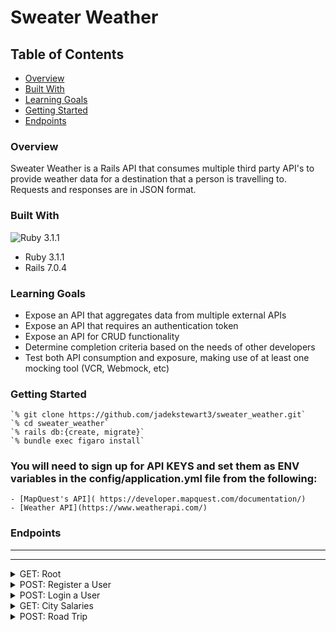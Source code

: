 # Sweater Weather

## Table of Contents
  - [Overview](#overview)
  - [Built With](#built-with)
  - [Learning Goals](#learning-goals)
  - [Getting Started](#getting-started)
  - [Endpoints](#endpoints)

  ### Overview
  Sweater Weather is a Rails API that consumes multiple third party API's to provide weather data for a destination that a person is travelling to. Requests and responses are in JSON format.

  ### Built With
  ![Ruby 3.1.1](https://img.shields.io/badge/Ruby_on_Rails-CC0000?style=for-the-badge&logo=ruby-on-rails&logoColor=white)
  - Ruby 3.1.1
  - Rails 7.0.4

  ### Learning Goals
  - Expose an API that aggregates data from multiple external APIs
  - Expose an API that requires an authentication token
  - Expose an API for CRUD functionality
  - Determine completion criteria based on the needs of other developers
  - Test both API consumption and exposure, making use of at least one mocking tool (VCR, Webmock, etc)

  ### Getting Started 

    `% git clone https://github.com/jadekstewart3/sweater_weather.git`
    `% cd sweater_weather`
    `% rails db:{create, migrate}`
    `% bundle exec figaro install`

  ### You will need to sign up for API KEYS and set them as ENV variables in the config/application.yml file from the following:
    - [MapQuest's API]( https://developer.mapquest.com/documentation/)
    - [Weather API](https://www.weatherapi.com/)

### Endpoints

---


---
<details>
  <summary>GET: Root</summary>

  <br>

Request:

  ```JS
  POST /api/v0/forecast?location=denver,co
  ```
  Params: 
   | Name | Requirement | Type | Description |
  | ----- | ----------- | -----| -------------- | 
  | `location` | Required | string | Current Location
  
<br>
 Response: 

  | Result | Status |
  | ------- | ------| 
  | `Success` | 201 |
  | `Failure`| 400 |

  ```JSON
  {
    "data": {
        "id": null,
        "type": "forecast",
        "attributes": {
            "current_weather": {
                "last_updated": "2023-04-23 18:30",
                "temperature": 53.1,
                "feels_like": 50.3,
                "humidity": 28,
                "uv_index": 4.0,
                "visibility": 9.0,
                "description": "Partly cloudy",
                "icon": "//cdn.weatherapi.com/weather/64x64/day/116.png"
            },
            "daily_weather": [
                {
                    "date": "2023-04-23",
                    "sunrise": "06:11 AM",
                    "sunset": "07:46 PM",
                    "max_temp": 58.6,
                    "min_temp": 32.4,
                    "description": "Sunny",
                    "icon": "//cdn.weatherapi.com/weather/64x64/day/113.png"
                },
                {
                    "date": "2023-04-24",
                    "sunrise": "06:10 AM",
                    "sunset": "07:47 PM",
                    "max_temp": 65.8,
                    "min_temp": 41.5,
                    "description": "Partly cloudy",
                    "icon": "//cdn.weatherapi.com/weather/64x64/day/116.png"
                },
                {
                    "date": "2023-04-25",
                    "sunrise": "06:08 AM",
                    "sunset": "07:48 PM",
                    "max_temp": 56.1,
                    "min_temp": 42.1,
                    "description": "Heavy rain",
                    "icon": "//cdn.weatherapi.com/weather/64x64/day/308.png"
                },
                {
                    "date": "2023-04-26",
                    "sunrise": "06:07 AM",
                    "sunset": "07:49 PM",
                    "max_temp": 45.7,
                    "min_temp": 33.4,
                    "description": "Heavy rain",
                    "icon": "//cdn.weatherapi.com/weather/64x64/day/308.png"
                },
                {
                    "date": "2023-04-27",
                    "sunrise": "06:06 AM",
                    "sunset": "07:50 PM",
                    "max_temp": 66.4,
                    "min_temp": 36.5,
                    "description": "Sunny",
                    "icon": "//cdn.weatherapi.com/weather/64x64/day/113.png"
                }
            ],
            "hourly_weather": [
                {
                    "time": "06:00",
                    "temperature": 36.5,
                    "description": "Partly cloudy",
                    "icon": "//cdn.weatherapi.com/weather/64x64/night/116.png"
                },
                {
                    "time": "07:00",
                    "temperature": 36.0,
                    "description": "Partly cloudy",
                    "icon": "//cdn.weatherapi.com/weather/64x64/night/116.png"
                },
                {
                    "time": "08:00",
                    "temperature": 35.8,
                    "description": "Clear",
                    "icon": "//cdn.weatherapi.com/weather/64x64/night/113.png"
                },
                {
                    "time": "09:00",
                    "temperature": 34.5,
                    "description": "Clear",
                    "icon": "//cdn.weatherapi.com/weather/64x64/night/113.png"
                },
                {
                    "time": "10:00",
                    "temperature": 34.0,
                    "description": "Clear",
                    "icon": "//cdn.weatherapi.com/weather/64x64/night/113.png"
                },
                {
                    "time": "11:00",
                    "temperature": 33.3,
                    "description": "Clear",
                    "icon": "//cdn.weatherapi.com/weather/64x64/night/113.png"
                },
                {
                    "time": "12:00",
                    "temperature": 32.4,
                    "description": "Clear",
                    "icon": "//cdn.weatherapi.com/weather/64x64/night/113.png"
                },
                {
                    "time": "13:00",
                    "temperature": 34.0,
                    "description": "Sunny",
                    "icon": "//cdn.weatherapi.com/weather/64x64/day/113.png"
                },
                {
                    "time": "14:00",
                    "temperature": 36.3,
                    "description": "Sunny",
                    "icon": "//cdn.weatherapi.com/weather/64x64/day/113.png"
                },
                {
                    "time": "15:00",
                    "temperature": 39.6,
                    "description": "Sunny",
                    "icon": "//cdn.weatherapi.com/weather/64x64/day/113.png"
                },
                {
                    "time": "16:00",
                    "temperature": 43.2,
                    "description": "Sunny",
                    "icon": "//cdn.weatherapi.com/weather/64x64/day/113.png"
                },
                {
                    "time": "17:00",
                    "temperature": 48.4,
                    "description": "Sunny",
                    "icon": "//cdn.weatherapi.com/weather/64x64/day/113.png"
                },
                {
                    "time": "18:00",
                    "temperature": 51.6,
                    "description": "Sunny",
                    "icon": "//cdn.weatherapi.com/weather/64x64/day/113.png"
                },
                {
                    "time": "19:00",
                    "temperature": 54.5,
                    "description": "Sunny",
                    "icon": "//cdn.weatherapi.com/weather/64x64/day/113.png"
                },
                {
                    "time": "20:00",
                    "temperature": 56.8,
                    "description": "Sunny",
                    "icon": "//cdn.weatherapi.com/weather/64x64/day/113.png"
                },
                {
                    "time": "21:00",
                    "temperature": 58.5,
                    "description": "Sunny",
                    "icon": "//cdn.weatherapi.com/weather/64x64/day/113.png"
                },
                {
                    "time": "22:00",
                    "temperature": 58.6,
                    "description": "Sunny",
                    "icon": "//cdn.weatherapi.com/weather/64x64/day/113.png"
                },
                {
                    "time": "23:00",
                    "temperature": 58.1,
                    "description": "Sunny",
                    "icon": "//cdn.weatherapi.com/weather/64x64/day/113.png"
                },
                {
                    "time": "00:00",
                    "temperature": 57.9,
                    "description": "Sunny",
                    "icon": "//cdn.weatherapi.com/weather/64x64/day/113.png"
                },
                {
                    "time": "01:00",
                    "temperature": 56.7,
                    "description": "Sunny",
                    "icon": "//cdn.weatherapi.com/weather/64x64/day/113.png"
                },
                {
                    "time": "02:00",
                    "temperature": 52.0,
                    "description": "Clear",
                    "icon": "//cdn.weatherapi.com/weather/64x64/night/113.png"
                },
                {
                    "time": "03:00",
                    "temperature": 50.0,
                    "description": "Clear",
                    "icon": "//cdn.weatherapi.com/weather/64x64/night/113.png"
                },
                {
                    "time": "04:00",
                    "temperature": 48.7,
                    "description": "Clear",
                    "icon": "//cdn.weatherapi.com/weather/64x64/night/113.png"
                },
                {
                    "time": "05:00",
                    "temperature": 48.0,
                    "description": "Clear",
                    "icon": "//cdn.weatherapi.com/weather/64x64/night/113.png"
                }
            ]
        }
    }
}
```
</details>

<details>
<summary>POST: Register a User</summary>

  Request:
  
  ```JSON
  POST "/api/v0/users"
  ```

  Params: 
  | Name | Requirement | Type | Description |
  | ----- | ----------- | -----| -------------- | 
  | `email` | Required | string | User email
  | `password` | Required | string | User password
  | `password_confirmation` | Required | string | User password

  <i> Note: All params are REQUIRED </i>

  <br>

  Response: 

  | Result | Status |
  | ------- | ------| 
  | `Success` | 201 |
  | `Failure`| 401 |

  ```JSON
  {
    "data": {
        "id": "2",
        "type": "user",
        "attributes": {
            "email": "whatever@example.com",
            "api_key": "SJjgKFElfAeRMJ7332bn4Qtt"
        }
    }
}
```
</details>

<details>

  <summary>POST: Login a User</summary>

  <br>
  Request: 
  
  ```JSON
  POST /api/v0/sessions
  ```
  Params: 

  | Name | Requirement | Type | Description |
  | ----- | ----------- | -----| -------------- | 
  | `email` | Required | string | User email
  | `password` | Required | string | User password

  Response: 

  | Result | Status |
  | ------- | ------| 
  | `Success` | 201 |
  | `Failure`| 401 |

  ```JSON
  {
    "data": {
        "id": "158",
        "type": "user",
        "attributes": {
            "email": "whatever@example.com",
            "api_key": "b0OfVejwe9g2rFR0ii9ARwtt"
        }
    }
}
```
</details>

<details>
  <summary>GET: City Salaries</summary>
  <br>
  Request:

  ```JSON
  GET /api/v0/salaries?destination=denver
  ```

  Params: 

  | Name | Requirement | Type | Description |
  | ----- | ----------- | -----| -------------- | 
  | `destination` | Required | string | User input

  Response: 

  | Result | Status |
  | ------- | ------| 
  | `Success` | 201 |
  | `Failure`| 401 |

  ```JSON
  {
    "data": {
        "id": null,
        "type": "salaries",
        "attributes": {
            "destination": "denver",
            "forecast": {
                "summary": "Moderate or heavy rain with thunder",
                "temperature": "43 F"
            },
            "salaries": [
                {
                    "title": "Data Analyst",
                    "min": "$42878.34",
                    "max": "$62106.69"
                },
                {
                    "title": "Data Scientist",
                    "min": "$74686.72",
                    "max": "$108990.21"
                },
                {
                    "title": "Mobile Developer",
                    "min": "$69999.26",
                    "max": "$109493.37"
                },
                {
                    "title": "QA Engineer",
                    "min": "$56250.12",
                    "max": "$85478.12"
                },
                {
                    "title": "Software Engineer",
                    "min": "$64514.46",
                    "max": "$95843.57"
                },
                {
                    "title": "Systems Administrator",
                    "min": "$53889.29",
                    "max": "$78055.83"
                },
                {
                    "title": "Web Developer",
                    "min": "$51218.22",
                    "max": "$78639.07"
                }
            ]
        }
    }
}
```
</details>

<details>
  <summary>POST: Road Trip</summary>
  <br>
  Request:

  ```JSON
  POST /api/v0/road_trip
  ```

  Params: 

  | Name | Requirement | Type | Description |
  | ----- | ----------- | -----| -------------- | 
  | `origin` | Required | string | User input
  | `destination` | Required | string | User input
  | `api_key` | Required | string | User param

  Response: 

  | Result | Status |
  | ------- | ------| 
  | `Success` | 201 |
  | `Failure`| 401 |

  ```JSON
  {
    "data": {
        "id": null,
        "type": "road_trip",
        "attributes": {
            "start_city": "Cincinnati, OH",
            "end_city": "Chicago, IL",
            "travel_time": "04:40:45",
            "weather_at_eta": {
                "datetime": "2023-04-25 19:00",
                "temperature": 41.9,
                "condition": "Sunny"
            }
        }
    }
}
```
</details>
